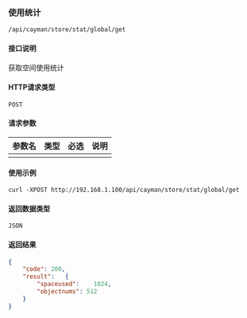 ### 使用统计
`/api/cayman/store/stat/global/get`

#### 接口说明
获取空间使用统计

#### HTTP请求类型
`POST`

#### 请求参数
|参数名|类型|必选|说明|
|--|--|--|--|
||||||

#### 使用示例
```
curl -XPOST http://192.168.1.100/api/cayman/store/stat/global/get
```

#### 返回数据类型
`JSON`

#### 返回结果
```json
{
	"code":	200,
	"result":	{
		"spaceused":	1024,
		"objectnums": 512
	}
}
```
